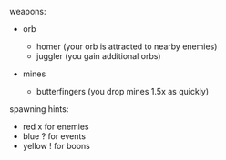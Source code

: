 weapons:

- orb
  - homer (your orb is attracted to nearby enemies)
  - juggler (you gain additional orbs)

- mines
  - butterfingers (you drop mines 1.5x as quickly)

spawning hints:

- red x for enemies
- blue ? for events
- yellow ! for boons
